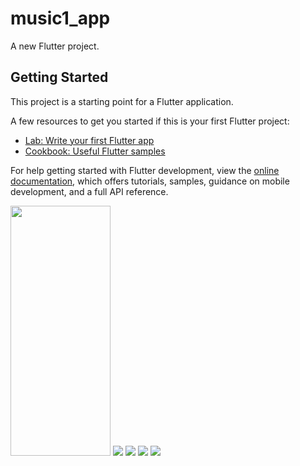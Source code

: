 # music1_app

A new Flutter project.

## Getting Started

This project is a starting point for a Flutter application.

A few resources to get you started if this is your first Flutter project:

- [Lab: Write your first Flutter app](https://docs.flutter.dev/get-started/codelab)
- [Cookbook: Useful Flutter samples](https://docs.flutter.dev/cookbook)

For help getting started with Flutter development, view the
[online documentation](https://docs.flutter.dev/), which offers tutorials,
samples, guidance on mobile development, and a full API reference.


<p> 
<img src ="https://github.com/vkachhadiya25/media_booster/assets/131163362/d715852d-651a-487c-b185-3bbfe934adc7" height = "400" width = "160" >
  <img src = "https://github.com/vkachhadiya25/media_booster/assets/131163362/e195e91e-955d-4621-bb66-1f2be2b148ff">
<img src = "https://github.com/vkachhadiya25/media_booster/assets/131163362/dbef875f-fe8a-4169-92f9-b1300f3f634d">
  <img src = "https://github.com/vkachhadiya25/media_booster/assets/131163362/49a6a3db-3acd-4404-a923-850313790278">
    <img src = "https://github.com/vkachhadiya25/media_booster/assets/131163362/17b4e849-428b-48b0-bc6a-dcf9f28f1d93">
</p>
